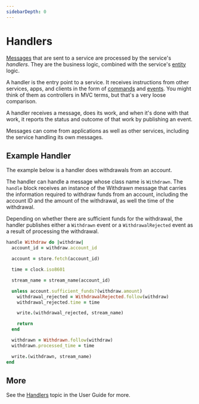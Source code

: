 ```yaml
---
sidebarDepth: 0
---
```


# Handlers

[Messages](/glossary.md#message) that are sent to a service are processed by the service's _handlers_. They are the business logic, combined with the service's [entity](./entities.md) logic.

A handler is the entry point to a service. It receives instructions from other services, apps, and clients in the form of [commands](/glossary.md#command) and [events](/glossary.md#event). You might think of them as controllers in MVC terms, but that's a very loose comparison.

A handler receives a message, does its work, and when it's done with that work, it reports the status and outcome of that work by publishing an event.

Messages can come from applications as well as other services, including the service handling its own messages.

## Example Handler

The example below is a handler does withdrawals from an account.

The handler can handle a message whose class name is `Withdrawn`. The `handle` block receives an instance of the Withdrawn message that carries the information required to withdraw funds from an account, including the account ID and the amount of the withdrawal, as well the time of the withdrawal.

Depending on whether there are sufficient funds for the withdrawal, the handler publishes either a `Withdrawn` event or a `WithdrawalRejected` event as a result of processing the withdrawal.

``` ruby
handle Withdraw do |withdraw|
  account_id = withdraw.account_id

  account = store.fetch(account_id)

  time = clock.iso8601

  stream_name = stream_name(account_id)

  unless account.sufficient_funds?(withdraw.amount)
    withdrawal_rejected = WithdrawalRejected.follow(withdraw)
    withdrawal_rejected.time = time

    write.(withdrawal_rejected, stream_name)

    return
  end

  withdrawn = Withdrawn.follow(withdraw)
  withdrawn.processed_time = time

  write.(withdrawn, stream_name)
end
```

## More

See the [Handlers](/user-guide/handlers.md) topic in the User Guide for more.

